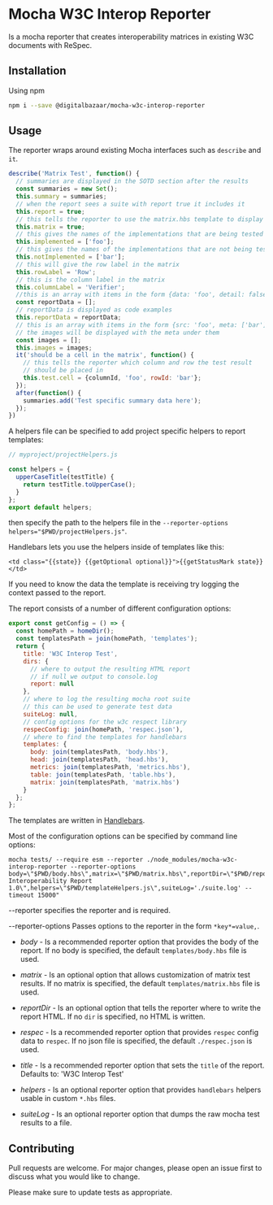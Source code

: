 # Mocha W3C Interop Reporter

Is a mocha reporter that creates interoperability matrices in existing W3C documents with ReSpec.

## Installation

Using npm

```bash
npm i --save @digitalbazaar/mocha-w3c-interop-reporter
```

## Usage

The reporter wraps around existing Mocha interfaces such as `describe` and `it`.
```js
describe('Matrix Test', function() {
  // summaries are displayed in the SOTD section after the results
  const summaries = new Set();
  this.summary = summaries;
  // when the report sees a suite with report true it includes it
  this.report = true;
  // this tells the reporter to use the matrix.hbs template to display the results
  this.matrix = true;
  // this gives the names of the implementations that are being tested
  this.implemented = ['foo'];
  // this gives the names of the implementations that are not being tested
  this.notImplemented = ['bar'];
  // this will give the row label in the matrix
  this.rowLabel = 'Row';
  // this is the column label in the matrix
  this.columnLabel = 'Verifier';
  //this is an array with items in the form {data: 'foo', detail: false, label: 'bar'}
  const reportData = [];
  // reportData is displayed as code examples
  this.reportData = reportData;
  // this is an array with items in the form {src: 'foo', meta: ['bar']}
  // the images will be displayed with the meta under them
  const images = [];
  this.images = images;
  it('should be a cell in the matrix', function() {
    // this tells the reporter which column and row the test result
    // should be placed in
    this.test.cell = {columnId, 'foo', rowId: 'bar'};
  });
  after(function() {
    summaries.add('Test specific summary data here');
  });
})

```

A helpers file can be specified to add project specific helpers to report templates:

```js
// myproject/projectHelpers.js

const helpers = {
  upperCaseTitle(testTitle) {
    return testTitle.toUpperCase();    
  }
};
export default helpers;
```

then specify the path to the helpers file in the `--reporter-options helpers="$PWD/projectHelpers.js"`.

Handlebars lets you use the helpers inside of templates like this:

```
<td class="{{state}} {{getOptional optional}}">{{getStatusMark state}}</td>
```

If you need to know the data the template is receiving try logging the context passed to the report.

The report consists of a number of different configuration options:

```js
export const getConfig = () => {
  const homePath = homeDir();
  const templatesPath = join(homePath, 'templates');
  return {
    title: 'W3C Interop Test',
    dirs: {
      // where to output the resulting HTML report
      // if null we output to console.log
      report: null
    },
    // where to log the resulting mocha root suite
    // this can be used to generate test data
    suiteLog: null,
    // config options for the w3c respect library
    respecConfig: join(homePath, 'respec.json'),
    // where to find the templates for handlebars
    templates: {
      body: join(templatesPath, 'body.hbs'),
      head: join(templatesPath, 'head.hbs'),
      metrics: join(templatesPath, 'metrics.hbs'),
      table: join(templatesPath, 'table.hbs'),
      matrix: join(templatesPath, 'matrix.hbs')
    }
  };
};
```

The templates are written in [Handlebars](https://handlebarsjs.com/).

Most of the configuration options can be specified by command line options:

```
mocha tests/ --require esm --reporter ./node_modules/mocha-w3c-interop-reporter --reporter-options body=\"$PWD/body.hbs\",matrix=\"$PWD/matrix.hbs\",reportDir=\"$PWD/reports\",respec=\"$PWD/respecConfig.json\",title=\"Test Interoperability Report 1.0\",helpers=\"$PWD/templateHelpers.js\",suiteLog='./suite.log' --timeout 15000"
```
--reporter specifies the reporter and is required.

--reporter-options Passes options to the reporter in the form `*key*=value,`.

  - *body* - Is a recommended reporter option that provides the body of the report.
         If no body is specified, the default `templates/body.hbs` file is used.

  - *matrix* - Is an optional option that allows customization of matrix test results.
           If no matrix is specified, the default `templates/matrix.hbs` file is used.

  - *reportDir* - Is an optional option that tells the reporter where to write the report HTML.
              If no `dir` is specified, no HTML is written.

  - *respec* - Is a recommended reporter option that provides `respec` config data to `respec`.
           If no json file is specified, the default `./respec.json` is used.

  - *title* - Is a recommended reporter option that sets the `title` of the report.
          Defaults to: 'W3C Interop Test'

  - *helpers* - Is an optional reporter option that provides `handlebars` helpers usable in custom `*.hbs` files.

  - *suiteLog* - Is an optional reporter option that dumps the raw mocha test results to a file.


## Contributing

Pull requests are welcome. For major changes, please open an issue first to discuss what you would like to change.

Please make sure to update tests as appropriate.
